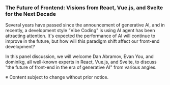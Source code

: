 ### The Future of Frontend: Visions from React, Vue.js, and Svelte for the Next Decade

Several years have passed since the announcement of generative AI, and in recently, a development style "Vibe Coding" is using AI agent has been attracting attention. It's expected the performance of AI will continue to improve in the future, but how will this paradigm shift affect our front-end development?

In this panel discussion, we will welcome Dan Abramov, Evan You, and dominikg, all well-known experts in React, Vue.js, and Svelte, to discuss "the future of front-end in the era of generative AI" from various angles.

※ Content subject to change without prior notice.